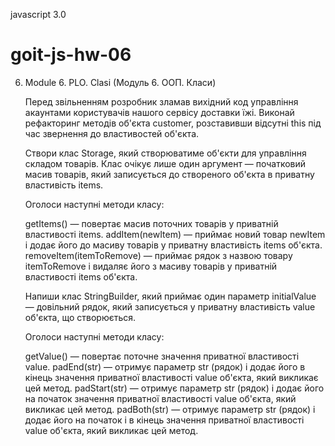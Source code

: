 javascript 3.0

# goit-js-hw-06

6. Module 6. PLO. Clasi (Mодуль 6. ООП. Класи)

   <!-- Виконуй це завдання у файлі task-1.js -->

   Перед звільненням розробник зламав вихідний код управління акаунтами
   користувачів нашого сервісу доставки їжі. Виконай рефакторинг методів об'єкта
   customer, розставивши відсутні this під час звернення до властивостей
   об'єкта.

   <!-- Виконуй це завдання у файлі task-2.js -->

   Створи клас Storage, який створюватиме об'єкти для управління складом
   товарів. Клас очікує лише один аргумент — початковий масив товарів, який
   записується до створеного об'єкта в приватну властивість items.

   Оголоси наступні методи класу:

   getItems() — повертає масив поточних товарів у приватній властивості items.
   addItem(newItem) — приймає новий товар newItem і додає його до масиву товарів
   у приватну властивість items об'єкта. removeItem(itemToRemove) — приймає
   рядок з назвою товару itemToRemove і видаляє його з масиву товарів у
   приватній властивості items об'єкта.

   <!-- Виконуй це завдання у файлі task-3.js -->

   Напиши клас StringBuilder, який приймає один параметр initialValue —
   довільний рядок, який записується у приватну властивість value об'єкта, що
   створюється.

   Оголоси наступні методи класу:

   getValue() — повертає поточне значення приватної властивості value.
   padEnd(str) — отримує параметр str (рядок) і додає його в кінець значення
   приватної властивості value об'єкта, який викликає цей метод. padStart(str) —
   отримує параметр str (рядок) і додає його на початок значення приватної
   властивості value об'єкта, який викликає цей метод. padBoth(str) — отримує
   параметр str (рядок) і додає його на початок і в кінець значення приватної
   властивості value об'єкта, який викликає цей метод.
